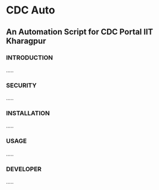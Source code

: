 # CDC Auto
## An Automation Script for CDC Portal IIT Kharagpur

### INTRODUCTION

.....

### SECURITY

.....

### INSTALLATION

.....

### USAGE

.....

### DEVELOPER

.....

